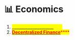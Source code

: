 # 📊 Economics

1. <mark style="color:yellow;"></mark>[<mark style="color:yellow;">**Traditional Finance**</mark>](tradfi/)<mark style="color:yellow;">****</mark>
2. <mark style="color:red;"></mark>[<mark style="color:red;">**Decentralized Finance**</mark>](defi/)<mark style="color:red;">****</mark>
